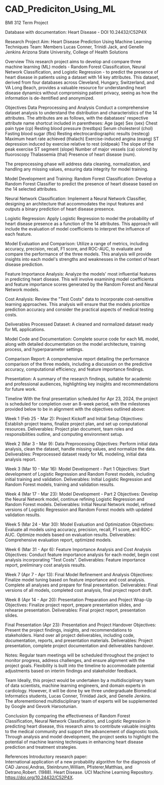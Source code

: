 # CAD_Prediciton_Using_ML
BMI 312 Term Project

Database with documentation: Heart Disease - DOI 10.24432/C52P4X

Research Project Aim: Heart Disease Prediction Using Machine Learning Techniques
Team: Members Lucas Conner, Trinidi Jack, and Genelle Jenkins
Arizona State University, College of Health Solutions


Overview
This research project aims to develop and compare three machine learning (ML) models - Random Forest Classification, Neural Network Classification, and Logistic Regression - to predict the presence of heart disease in patients using a dataset with 14 key attributes. This dataset, derived from four databases across Cleveland, Hungary, Switzerland, and VA Long Beach, provides a valuable resource for understanding heart disease dynamics without compromising patient privacy, seeing as how the information is de-itentified and anonymized.

Objectives
Data Preprocessing and Analysis
Conduct a comprehensive dataset analysis to understand the distribution and characteristics of the 14 attributes. The attributes are as follows, with the dabatases’ respective attribute name shortcut included in parentheses:
Age (age)
Sex (sex)
Chest pain type (cp)
Resting blood pressure (trestbps) 
Serum cholesterol (chol)
Fasting blood sugar (fbs)
Resting electrocardiographic results (restecg)
Maximum heart rate achieved (thalach)
Exercise-induced angina (exang)
ST depression induced by exercise relative to rest (oldpeak)
The slope of the peak exercise ST segment (slope)
Number of major vessels (ca) colored by fluoroscopy
Thalassemia (thal)
Presence of heart disease (num). 

The preprocessing phase will address data cleaning, normalization, and handling any missing values, ensuring data integrity for model training.

Model Development and Training:
Random Forest Classification: 
Develop a Random Forest Classifier to predict the presence of heart disease based on the 14 selected attributes.

Neural Network Classification: 
Implement a Neural Network Classifier, designing an architecture that accommodates the input features and outputs a binary prediction of heart disease presence.

Logistic Regression: 
Apply Logistic Regression to model the probability of heart disease presence as a function of the 14 attributes. This approach will include the evaluation of model coefficients to interpret the influence of each feature.

Model Evaluation and Comparison: 
Utilize a range of metrics, including accuracy, precision, recall, F1 score, and ROC-AUC, to evaluate and compare the performance of the three models. This analysis will provide insights into each model's strengths and weaknesses in the context of heart disease prediction.

Feature Importance Analysis: 
Analyze the models' most influential features in predicting heart disease. This will involve examining model coefficients and feature importance scores generated by the Random Forest and Neural Network models.

Cost Analysis: 
Review the "Test Costs" data to incorporate cost-sensitive learning approaches. This analysis will ensure that the models prioritize prediction accuracy and consider the practical aspects of medical testing costs.

Deliverables
Processed Dataset: 
A cleaned and normalized dataset ready for ML applications.

Model Code and Documentation: 
Complete source code for each ML model, along with detailed documentation on the model architecture, training process, and hyperparameter settings.

Comparison Report: 
A comprehensive report detailing the performance comparison of the three models, including a discussion on the predictive accuracy, computational efficiency, and feature importance findings.

Presentation:
A summary of the research findings, suitable for academic and professional audiences, highlighting key insights and recommendations for future work.

Timeline
With the final presentation scheduled for Apr 23, 2024, the project is scheduled for completion over an 8-week period, with the milestones provided below to be in alignment with the objectives outlined above:


Week 1 (Feb 25 - Mar 2): Project Kickoff and Initial Setup
Objectives: Establish project teams, finalize project plan, and set up computational resources.
Deliverables: Project plan document, team roles and responsibilities outline, and computing environment setup.

Week 2 (Mar 3 - Mar 9): Data Preprocessing
Objectives: Perform initial data analysis, clean the dataset, handle missing values, and normalize the data.
Deliverables: Preprocessed dataset ready for ML modeling, initial data analysis report.

Week 3 (Mar 10 - Mar 16): Model Development - Part 1
Objectives: Start development of Logistic Regression and Random Forest models, including initial training and validation.
Deliverables: Initial Logistic Regression and Random Forest models, training and validation results.


Week 4 (Mar 17 - Mar 23): Model Development - Part 2
Objectives: Develop the Neural Network model, continue refining Logistic Regression and Random Forest models.
Deliverables: Initial Neural Network model, refined versions of Logistic Regression and Random Forest models with updated validation results.

Week 5 (Mar 24 - Mar 30): Model Evaluation and Optimization
Objectives: Evaluate all models using accuracy, precision, recall, F1 score, and ROC-AUC. Optimize models based on evaluation results.
Deliverables: Comprehensive evaluation report, optimized models.

Week 6 (Mar 31 - Apr 6): Feature Importance Analysis and Cost Analysis
Objectives: Conduct feature importance analysis for each model, begin cost analysis incorporating "Test Costs".
Deliverables: Feature importance report, preliminary cost analysis results.

Week 7 (Apr 7 - Apr 13): Final Model Refinement and Analysis
Objectives: Finalize model tuning based on feature importance and cost analysis. Complete all analyses and prepare for final presentation.
Deliverables: Final versions of all models, completed cost analysis, final project report draft.

Week 8 (Apr 14 - Apr 20): Presentation Preparation and Project Wrap-Up
Objectives: Finalize project report, prepare presentation slides, and rehearse presentation.
Deliverables: Final project report, presentation slides.

Final Presentation (Apr 23): Presentation and Project Handover
Objectives: Present the project findings, insights, and recommendations to stakeholders. Hand over all project deliverables, including code, documentation, reports, and presentation materials.
Deliverables: Project presentation, complete project documentation and deliverables handover.

Notes:
Regular team meetings will be scheduled throughout the project to monitor progress, address challenges, and ensure alignment with the project goals.
Flexibility is built into the timeline to accommodate potential adjustments based on interim findings and stakeholder feedback.

Team
Ideally, this project would be undertaken by a multidisciplinary team of data scientists, machine learning engineers, and domain experts in cardiology. However, it will be done by we three undergraduate Biomedical Informatics students, Lucas Conner, Trinidad Jack, and Genelle Jenkins. The aforementioned multidisciplinary team of experts will be supplemented by Google and Gevork Harootunian.

Conclusion
By comparing the effectiveness of Random Forest Classification, Neural Network Classification, and Logistic Regression in predicting heart disease, this research aims to contribute valuable insights to the medical community and support the advancement of diagnostic tools. Through analysis and model development, the project seeks to highlight the potential of machine learning techniques in enhancing heart disease prediction and treatment strategies.

References
Introductory research paper:  
International application of a new probability algorithm for the diagnosis of CAD
Janosi,Andras, Steinbrunn,William, Pfisterer,Matthias, and Detrano,Robert. (1988). Heart Disease. UCI Machine Learning Repository. https://doi.org/10.24432/C52P4X.

